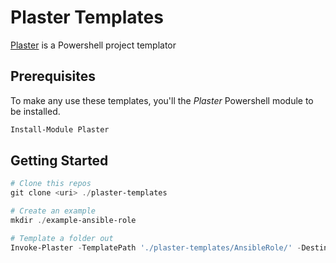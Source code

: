 # Plaster Templates

[Plaster](https://github.com/PowerShell/Plaster) is a Powershell project templator

## Prerequisites

To make any use these templates, you'll the _Plaster_ Powershell module to be installed.

```Powershell
Install-Module Plaster
```

## Getting Started

```Powershell
# Clone this repos
git clone <uri> ./plaster-templates

# Create an example
mkdir ./example-ansible-role

# Template a folder out
Invoke-Plaster -TemplatePath './plaster-templates/AnsibleRole/' -DestinationPath './example-ansible-role'
```
